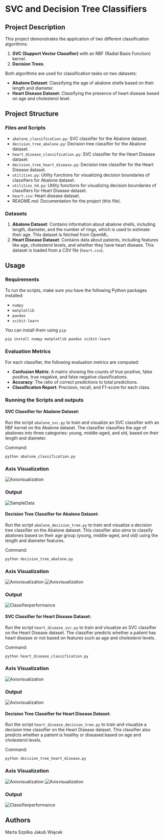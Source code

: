 # SVC and Decision Tree Classifiers

## Project Description

This project demonstrates the application of two different classification algorithms:
1. **SVC (Support Vector Classifier)** with an RBF (Radial Basis Function) kernel.
2. **Decision Trees**.

Both algorithms are used for classification tasks on two datasets:
- **Abalone Dataset**: Classifying the age of abalone shells based on their length and diameter.
- **Heart Disease Dataset**: Classifying the presence of heart disease based on age and cholesterol level.

## Project Structure

### Files and Scripts

- `abalone_classification.py`: SVC classifier for the Abalone dataset.
- `decision_tree_abalone.py`: Decision tree classifier for the Abalone dataset.
- `heart_disease_classification.py`: SVC classifier for the Heart Disease dataset.
- `decision_tree_heart_disease.py`: Decision tree classifier for the Heart Disease dataset.
- `utilities.py`: Utility functions for visualizing decision boundaries of classifiers for Abalone dataset.
- `utilities_hd.py`: Utility functions for visualizing decision boundaries of classifiers for Heart Disease dataset.
- `heart.csv`: Heart disease dataset.
- README.md: Documentation for the project (this file).

### Datasets

1. **Abalone Dataset**: Contains information about abalone shells, including length, diameter, and the number of rings, which is used to estimate their age. This dataset is fetched from OpenML.
2. **Heart Disease Dataset**: Contains data about patients, including features like age, cholesterol levels, and whether they have heart disease. This dataset is loaded from a CSV file (`heart.csv`).

## Usage

### Requirements

To run the scripts, make sure you have the following Python packages installed:

- `numpy`
- `matplotlib`
- `pandas`
- `scikit-learn`

You can install them using `pip`:

```bash
pip install numpy matplotlib pandas scikit-learn
```
### Evaluation Metrics

For each classifier, the following evaluation metrics are computed:

- **Confusion Matrix**: A matrix showing the counts of true positive, false positive, true negative, and false negative classifications.
- **Accuracy**: The ratio of correct predictions to total predictions.
- **Classification Report**: Precision, recall, and F1-score for each class.
  
### Running the Scripts and outputs

#### SVC Classifier for Abalone Dataset:

Run the script `abalone_svc.py` to train and visualize an SVC classifier with an RBF kernel on the Abalone dataset. The classifier classifies the age of abalones into three categories: young, middle-aged, and old, based on their length and diameter.

Command:
```
python abalone_classification.py
```
### Axis Visualization
![Axisvisualization](images/abalone_svc.png)
### Output
![SampleData](images/abalone_svc1.png)

#### Decision Tree Classifier for Abalone Dataset:

Run the script `abalone_decision_tree.py` to train and visualize a decision tree classifier on the Abalone dataset. This classifier also aims to classify abalones based on their age group (young, middle-aged, and old) using the length and diameter features.

Command:
```
python decision_tree_abalone.py
```

### Axis Visualization
![Axisvisualization](images/abalone_t1.png)
![Axisvisualization](images/abalone_t.png)

### Output
![Classifierperformance](images/abalone_t2.png)

#### SVC Classifier for Heart Disease Dataset:

Run the script `heart_disease_svc.py` to train and visualize an SVC classifier on the Heart Disease dataset. The classifier predicts whether a patient has heart disease or not based on features such as age and cholesterol levels.

Command:
```
python heart_disease_classification.py
```

### Axis Visualization 
![Axisvisualization](images/hd_svc1.png)

### Output
![Axisvisualization](images/hd_svc.png)

#### Decision Tree Classifier for Heart Disease Dataset:

Run the script `heart_disease_decision_tree.py` to train and visualize a decision tree classifier on the Heart Disease dataset. This classifier also predicts whether a patient is healthy or diseased based on age and cholesterol levels.

Command:
```
python decision_tree_heart_disease.py
```

### Axis Visualization 
![Axisvisualization](images/hd_t2.png)
![Axisvisualization](images/hd_t.png)

### Output
![Classifierperformance](images/hd_t1.png)

## Authors

Marta Szpilka
Jakub Więcek

